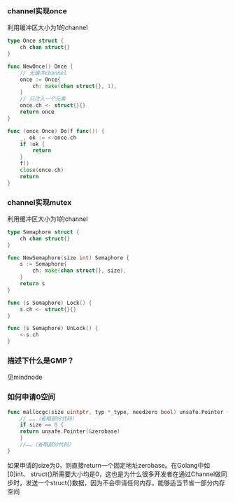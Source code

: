 ### channel实现once
利用缓冲区大小为1的channel
```go
type Once struct {
	ch chan struct{}
}

func NewOnce() Once {
	// 无缓冲channel
	once := Once{
		ch: make(chan struct{}, 1),
	}
	// 只注入一个元素
	once.ch <- struct{}{}
	return once
}

func (once Once) Do(f func()) {
	_, ok := <-once.ch
	if !ok {
		return
	}
	f()
	close(once.ch)
	return
}
```
### channel实现mutex
利用缓冲区大小为1的channel
```go
type Semaphore struct {
	ch chan struct{}
}

func NewSemaphore(size int) Semaphore {
	s := Semaphore{
		ch: make(chan struct{}, size),
	}
	return s
}

func (s Semaphore) Lock() {
	s.ch <- struct{}{}
}

func (s Semaphore) UnLock() {
	<-s.ch
}
```

### 描述下什么是GMP？
见mindnode

### 如何申请0空间
```go
func mallocgc(size uintptr, typ *_type, needzero bool) unsafe.Pointer {                        
	// ……（省略部分代码）
	if size == 0 {
	return unsafe.Pointer(&zerobase)
	}
	//……（省略部分代码）
}
```
如果申请的size为0，则直接return一个固定地址zerobase。在Golang中如[0]int、 struct{}所需要大小均是0，这也是为什么很多开发者在通过Channel做同步时，发送一个struct{}数据，因为不会申请任何内存，能够适当节省一部分内存空间
